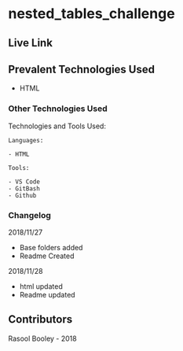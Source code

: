 # nested_tables_challenge

## Live Link


## Prevalent Technologies Used

 - HTML

### Other Technologies Used

Technologies and Tools Used:

```
Languages:

- HTML

```
```
Tools:

- VS Code
- GitBash
- Github

```

### Changelog

2018/11/27
- Base folders added
- Readme Created

2018/11/28
- html updated
- Readme updated

## Contributors

Rasool Booley - 2018